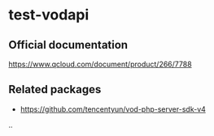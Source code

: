 # test-vodapi

## Official documentation

https://www.qcloud.com/document/product/266/7788


## Related packages

* https://github.com/tencentyun/vod-php-server-sdk-v4

..
